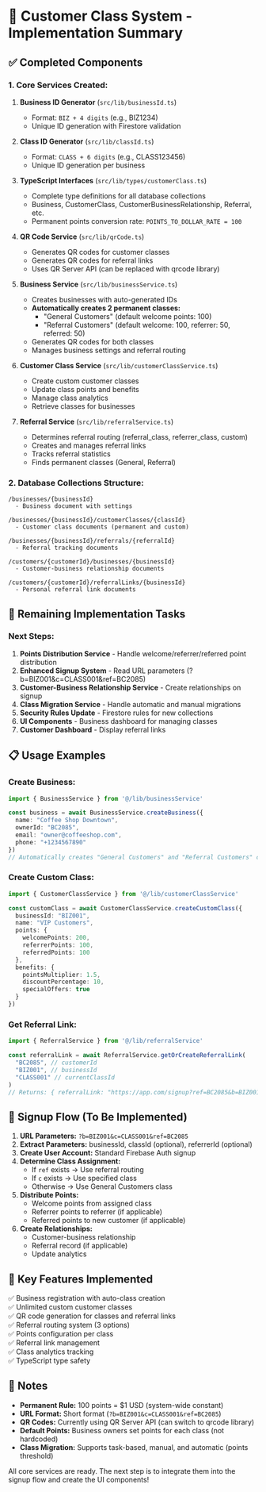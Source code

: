 # 🎯 **Customer Class System - Implementation Summary**

## ✅ **Completed Components**

### **1. Core Services Created:**

1. **Business ID Generator** (`src/lib/businessId.ts`)
   - Format: `BIZ + 4 digits` (e.g., BIZ1234)
   - Unique ID generation with Firestore validation

2. **Class ID Generator** (`src/lib/classId.ts`)
   - Format: `CLASS + 6 digits` (e.g., CLASS123456)
   - Unique ID generation per business

3. **TypeScript Interfaces** (`src/lib/types/customerClass.ts`)
   - Complete type definitions for all database collections
   - Business, CustomerClass, CustomerBusinessRelationship, Referral, etc.
   - Permanent points conversion rate: `POINTS_TO_DOLLAR_RATE = 100`

4. **QR Code Service** (`src/lib/qrCode.ts`)
   - Generates QR codes for customer classes
   - Generates QR codes for referral links
   - Uses QR Server API (can be replaced with qrcode library)

5. **Business Service** (`src/lib/businessService.ts`)
   - Creates businesses with auto-generated IDs
   - **Automatically creates 2 permanent classes:**
     - "General Customers" (default welcome points: 100)
     - "Referral Customers" (default welcome: 100, referrer: 50, referred: 50)
   - Generates QR codes for both classes
   - Manages business settings and referral routing

6. **Customer Class Service** (`src/lib/customerClassService.ts`)
   - Create custom customer classes
   - Update class points and benefits
   - Manage class analytics
   - Retrieve classes for businesses

7. **Referral Service** (`src/lib/referralService.ts`)
   - Determines referral routing (referral_class, referrer_class, custom)
   - Creates and manages referral links
   - Tracks referral statistics
   - Finds permanent classes (General, Referral)

### **2. Database Collections Structure:**

```
/businesses/{businessId}
  - Business document with settings

/businesses/{businessId}/customerClasses/{classId}
  - Customer class documents (permanent and custom)

/businesses/{businessId}/referrals/{referralId}
  - Referral tracking documents

/customers/{customerId}/businesses/{businessId}
  - Customer-business relationship documents

/customers/{customerId}/referralLinks/{businessId}
  - Personal referral link documents
```

## 🚧 **Remaining Implementation Tasks**

### **Next Steps:**

1. **Points Distribution Service** - Handle welcome/referrer/referred point distribution
2. **Enhanced Signup System** - Read URL parameters (?b=BIZ001&c=CLASS001&ref=BC2085)
3. **Customer-Business Relationship Service** - Create relationships on signup
4. **Class Migration Service** - Handle automatic and manual migrations
5. **Security Rules Update** - Firestore rules for new collections
6. **UI Components** - Business dashboard for managing classes
7. **Customer Dashboard** - Display referral links

## 📋 **Usage Examples**

### **Create Business:**
```typescript
import { BusinessService } from '@/lib/businessService'

const business = await BusinessService.createBusiness({
  name: "Coffee Shop Downtown",
  ownerId: "BC2085",
  email: "owner@coffeeshop.com",
  phone: "+1234567890"
})
// Automatically creates "General Customers" and "Referral Customers" classes
```

### **Create Custom Class:**
```typescript
import { CustomerClassService } from '@/lib/customerClassService'

const customClass = await CustomerClassService.createCustomClass({
  businessId: "BIZ001",
  name: "VIP Customers",
  points: {
    welcomePoints: 200,
    referrerPoints: 100,
    referredPoints: 100
  },
  benefits: {
    pointsMultiplier: 1.5,
    discountPercentage: 10,
    specialOffers: true
  }
})
```

### **Get Referral Link:**
```typescript
import { ReferralService } from '@/lib/referralService'

const referralLink = await ReferralService.getOrCreateReferralLink(
  "BC2085", // customerId
  "BIZ001", // businessId
  "CLASS001" // currentClassId
)
// Returns: { referralLink: "https://app.com/signup?ref=BC2085&b=BIZ001", qrCode: {...} }
```

## 🔄 **Signup Flow (To Be Implemented)**

1. **URL Parameters:** `?b=BIZ001&c=CLASS001&ref=BC2085`
2. **Extract Parameters:** businessId, classId (optional), referrerId (optional)
3. **Create User Account:** Standard Firebase Auth signup
4. **Determine Class Assignment:**
   - If `ref` exists → Use referral routing
   - If `c` exists → Use specified class
   - Otherwise → Use General Customers class
5. **Distribute Points:**
   - Welcome points from assigned class
   - Referrer points to referrer (if applicable)
   - Referred points to new customer (if applicable)
6. **Create Relationships:**
   - Customer-business relationship
   - Referral record (if applicable)
   - Update analytics

## 🎯 **Key Features Implemented**

✅ Business registration with auto-class creation  
✅ Unlimited custom customer classes  
✅ QR code generation for classes and referral links  
✅ Referral routing system (3 options)  
✅ Points configuration per class  
✅ Referral link management  
✅ Class analytics tracking  
✅ TypeScript type safety  

## 📝 **Notes**

- **Permanent Rule:** 100 points = $1 USD (system-wide constant)
- **URL Format:** Short format (`?b=BIZ001&c=CLASS001&ref=BC2085`)
- **QR Codes:** Currently using QR Server API (can switch to qrcode library)
- **Default Points:** Business owners set points for each class (not hardcoded)
- **Class Migration:** Supports task-based, manual, and automatic (points threshold)

All core services are ready. The next step is to integrate them into the signup flow and create the UI components!

